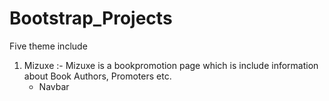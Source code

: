 # Bootstrap_Projects
Five theme include

1) Mizuxe :- 
   Mizuxe is a bookpromotion page which is include information about Book Authors, Promoters etc.
   - Navbar
